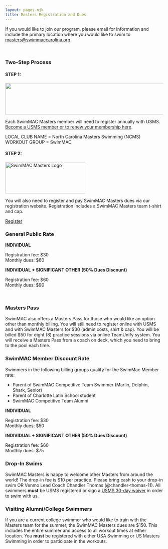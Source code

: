 ```yaml
---
layout: pages.njk
title: Masters Registration and Dues
---
```

<div class="callout warning" markdown="1">
<div class="bg-gray-100 p-6 my-6 text-center" markdown="1">

If you would like to join our program, please email for information and include the primary location where you would like to swim to <a href="mailto:cthomas@swimmaccarolina.org">masters@swimmaccarolina.org.</a>

</div> 

</div>

<br>

<h3 class="separator-center">Two-Step Process</h3>

<div class="flex flex-wrap -mx-4" markdown="1">
<div class="w-full md:w-1/2 p-4" markdown="1">
<h4>STEP 1:</h4>
<p><img src="/static/USMS_Logo_Horz_tm.gif" alt="" width="532" height="100"></p>
<p>Each SwimMAC Masters member will need to register annually with USMS. <a href="https://www.usms.org/reg/register.php">Become a USMS member or to renew your membership here</a>.</p>
<p>LOCAL CLUB NAME = North Carolina Masters Swimming (NCMS)<br>
WORKOUT GROUP = SwimMAC</p>
</div>

<div class="w-full md:w-1/2 p-4" markdown="1">
<h4>STEP 2:</h4>
<p><img src="/static/SwimMAC-Masters-Horizontal-Logo.png" alt="SwimMAC Masters Logo" width="255" height="100"></p>
<p>You will also need to register and pay SwimMAC Masters dues via our registration website. Registration includes a SwimMAC Masters team t-shirt and cap.</p>
<p><a class="button" href="https://www.teamunify.com/team/ncmac/page/team-registration?reg_id=7352" target="_blank" rel="noopener">Register</a></p>
</div>

<div class="w-full md:w-1/2 p-4" markdown="1">
<h3>General Public Rate</h3>
<p><strong>INDIVIDUAL</strong></p>
<p>Registration fee: $30<br>
Monthly dues: $60</p>
<p><strong>INDIVIDUAL + SIGNIFICANT OTHER (50% Dues Discount)</strong></p>
<p>Registration fee: $60<br>
Monthly dues: $90</p>
<br>

<h3>Masters Pass</h3>
<p>SwimMAC also offers a Masters Pass for those who would like an option other than monthly billing. You will still need to register online with USMS and with SwimMAC Masters for $30 (admin costs, shirt & cap). You will be billed $50 for eight (8) practice sessions via online TeamUnify system. You will receive a Masters Pass from a coach on deck, which you need to bring to the pool each time.</p>
</div>

<div class="w-full md:w-1/2 p-4" markdown="1">
<h3>SwimMAC Member Discount Rate</h3>
<p>Swimmers in the following billing groups qualify for the SwimMac Member rate:</p>
<ul>
<li>Parent of SwimMAC Competitive Team Swimmer (Marlin, Dolphin, Shark, Senior)</li>
<li>Parent of Charlotte Latin School student</li>
<li>SwimMAC Competitive Team Alumni</li>
</ul>
<p><strong>INDIVIDUAL</strong></p>
<p>Registration fee: $30<br>
Monthly dues: $50</p>
<p><strong>INDIVIDUAL + SIGNIFICANT OTHER (50% Dues Discount)</strong></p>
<p>Registration fee: $60<br>
Monthly dues: $75</p>
</div>

<div class="w-full md:w-1/2 p-4" markdown="1">
<h3>Drop-In Swims</h3>
<p>SwimMAC Masters is happy to welcome other Masters from around the world! The drop-in fee is $10 per practice. Please bring cash to your drop-in swim OR Venmo Lead Coach Chandler Thomas (@chandler-thomas-11). All swimmers <strong>must</strong> be USMS registered or sign a <a href="https://www.usms.org/admin/lmschb/gto_reg_30daytryout_regform.pdf" target="_blank" rel="noopener">USMS 30-day waiver</a> in order to swim with us.</p>
</div>

<div class="w-full md:w-1/2 p-4" markdown="1">

<h3>Visiting Alumni/College Swimmers</h3>

<p>If you are a current college swimmer who would like to train with the Masters team for the summer, the SwimMAC Masters dues are $150. This includes the entire summer and access to all workout times at either location. You <strong>must</strong> be registered with either USA Swimming or US Masters Swimming in order to participate in the workouts.</p>

</div>
</div>
